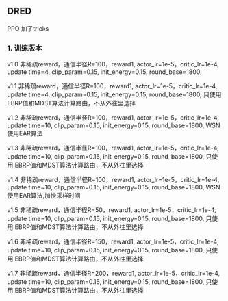 ## DRED
PPO 加了tricks

### 1. 训练版本
v1.0 非稀疏reward，通信半径R=100，reward1, actor_lr=1e-5，critic_lr=1e-4, update time=4, clip_param=0.15, init_energy=0.15, round_base=1800, 

v1.1 非稀疏reward，通信半径R=100，reward1, actor_lr=1e-5，critic_lr=1e-4, update time=4, clip_param=0.15, init_energy=0.15, round_base=1800, 只使用 EBRP值和MDST算法计算路由，不从外往里选择

v1.2 非稀疏reward，通信半径R=100，reward1, actor_lr=1e-5，critic_lr=1e-4, update time=10, clip_param=0.15, init_energy=0.15, round_base=1800, WSN使用EAR算法

v1.3 非稀疏reward，通信半径R=100，reward1, actor_lr=1e-5，critic_lr=1e-4, update time=10, clip_param=0.15, init_energy=0.15, round_base=1800, 只使用 EBRP值和MDST算法计算路由，不从外往里选择

v1.4 非稀疏reward，通信半径R=100，reward1, actor_lr=1e-5，critic_lr=1e-4, update time=10, clip_param=0.15, init_energy=0.15, round_base=1800, WSN使用EAR算法,加快采样时间

v1.5 非稀疏reward，通信半径R=50，reward1, actor_lr=1e-5，critic_lr=1e-4, update time=10, clip_param=0.15, init_energy=0.15, round_base=1800, 只使用 EBRP值和MDST算法计算路由，不从外往里选择

v1.6 非稀疏reward，通信半径R=150，reward1, actor_lr=1e-5，critic_lr=1e-4, update time=10, clip_param=0.15, init_energy=0.15, round_base=1800, 只使用 EBRP值和MDST算法计算路由，不从外往里选择

v1.7 非稀疏reward，通信半径R=200，reward1, actor_lr=1e-5，critic_lr=1e-4, update time=10, clip_param=0.15, init_energy=0.15, round_base=1800, 只使用 EBRP值和MDST算法计算路由，不从外往里选择